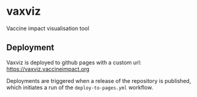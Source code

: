 # vaxviz
Vaccine impact visualisation tool

## Deployment

Vaxviz is deployed to github pages with a custom url: https://vaxviz.vaccineimpact.org

Deployments are triggered when a release of the repository is published, which initiates a run of the `deploy-to-pages.yml` workflow.
